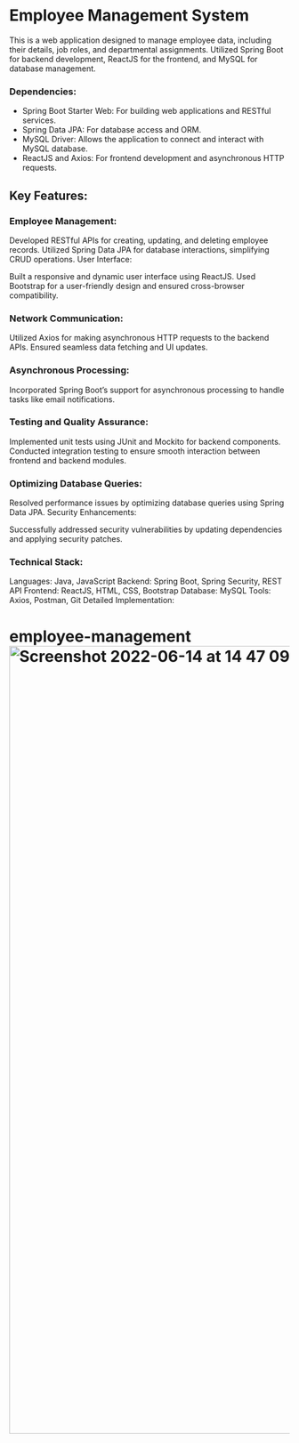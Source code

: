 # Employee Management System


This is a web application designed to manage employee data, including their details, job roles, and departmental assignments. Utilized Spring Boot for backend development, ReactJS for the frontend, and MySQL for database management.

### Dependencies:
* Spring Boot Starter Web: For building web applications and RESTful services.
* Spring Data JPA: For database access and ORM.
* MySQL Driver: Allows the application to connect and interact with MySQL database.
* ReactJS and Axios: For frontend development and asynchronous HTTP requests.

## Key Features:

### Employee Management:

Developed RESTful APIs for creating, updating, and deleting employee records.
Utilized Spring Data JPA for database interactions, simplifying CRUD operations.
User Interface:

Built a responsive and dynamic user interface using ReactJS.
Used Bootstrap for a user-friendly design and ensured cross-browser compatibility.
### Network Communication:

Utilized Axios for making asynchronous HTTP requests to the backend APIs.
Ensured seamless data fetching and UI updates.
### Asynchronous Processing:

Incorporated Spring Boot’s support for asynchronous processing to handle tasks like email notifications.
### Testing and Quality Assurance:

Implemented unit tests using JUnit and Mockito for backend components.
Conducted integration testing to ensure smooth interaction between frontend and backend modules.

### Optimizing Database Queries:

Resolved performance issues by optimizing database queries using Spring Data JPA.
Security Enhancements:

Successfully addressed security vulnerabilities by updating dependencies and applying security patches.

### Technical Stack:

Languages: Java, JavaScript
Backend: Spring Boot, Spring Security, REST API
Frontend: ReactJS, HTML, CSS, Bootstrap
Database: MySQL
Tools: Axios, Postman, Git
Detailed Implementation:


# employee-management<img width="1417" alt="Screenshot 2022-06-14 at 14 47 09" src="https://user-images.githubusercontent.com/64640469/173594367-d363f981-2478-4466-8e3d-738eaf720fd2.png">

